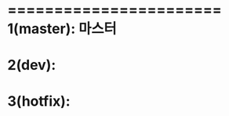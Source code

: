 =======================
1(master): 마스터
========================
2(dev):
========================
3(hotfix):
=======================